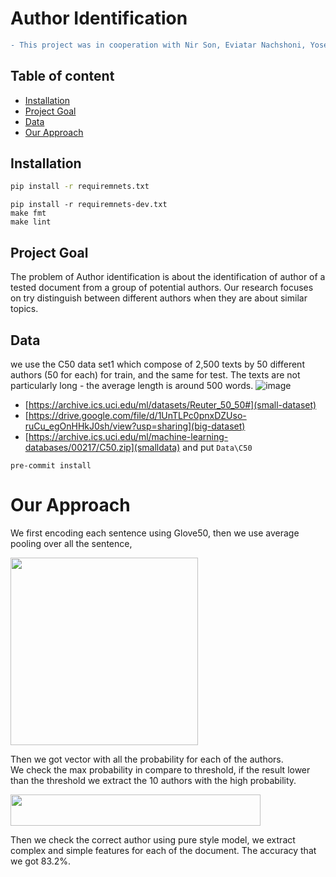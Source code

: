 # Author Identification

```diff
- This project was in cooperation with Nir Son, Eviatar Nachshoni, Yosef Danan, under supervision of Prof. Lee-Ad Gottlieb
```
## Table of content

- [Installation](#installation)
- [Project Goal](#project-goal)
- [Data](#data)
- [Our Approach](#our-approach)

## Installation

```cmd
pip install -r requiremnets.txt
```

```
pip install -r requiremnets-dev.txt
make fmt
make lint
```
## Project Goal

The problem of Author identification is about the identification of  author of a tested document from a group of potential authors.
Our research focuses on try distinguish between different authors when they are about similar topics. 

## Data
we use the C50 data set1 which compose of 2,500 texts by 50 different authors (50 for each) for train, and the same for test. The texts are not particularly long - the average length is around 500 words. 
![image](https://user-images.githubusercontent.com/61500507/184867169-e786e565-33e5-4e11-b664-bac23c32ed63.png)

-  [https://archive.ics.uci.edu/ml/datasets/Reuter_50_50#](small-dataset)
- [https://drive.google.com/file/d/1UnTLPc0pnxDZUso-ruCu_egOnHHkJ0sh/view?usp=sharing](big-dataset)
- [https://archive.ics.uci.edu/ml/machine-learning-databases/00217/C50.zip](smalldata) and put `Data\C50`



`pre-commit install`


# Our Approach 
We first encoding each sentence using Glove50, then we use average pooling over all the sentence,

<a href="url"><img src="https://user-images.githubusercontent.com/61500507/184868989-47c10e3a-7c86-4b88-b774-c759c2e8ae98.png" height="300" width="300" ></a>

Then we got vector with all the probability for each of the authors.  
We check the max probability in compare to threshold, if the result lower than the threshold we extract the 10 authors with the high probability.

<a href="url"><img src="https://user-images.githubusercontent.com/61500507/184871278-8e365b09-4b56-4658-b9bc-d562112f3333.png" height="50" width="400" ></a>

Then we check the correct author using pure style model, we extract complex and simple features for each of the document. The accuracy that we got 83.2%.

